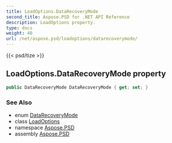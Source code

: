 ```yaml
---
title: LoadOptions.DataRecoveryMode
second_title: Aspose.PSD for .NET API Reference
description: LoadOptions property. 
type: docs
weight: 40
url: /net/aspose.psd/loadoptions/datarecoverymode/
---
```

{{< psd/tize >}}
## LoadOptions.DataRecoveryMode property

```csharp
public DataRecoveryMode DataRecoveryMode { get; set; }
```

### See Also

* enum [DataRecoveryMode](../../datarecoverymode/)
* class [LoadOptions](../)
* namespace [Aspose.PSD](../../loadoptions/)
* assembly [Aspose.PSD](../../../)


